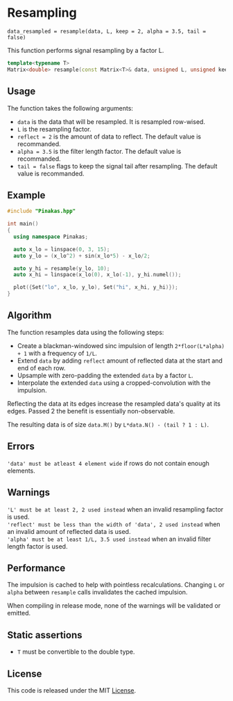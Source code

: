 # Resampling
```text
data_resampled = resample(data, L, keep = 2, alpha = 3.5, tail = false)
```

This function performs signal resampling by a factor L.

```cpp
template<typename T>
Matrix<double> resample(const Matrix<T>& data, unsigned L, unsigned keep=2, double alpha=3.5, const bool tail=false);
```

## Usage

The function takes the following arguments:

* `data` is the data that will be resampled. It is resampled row-wised.
* `L` is the resampling factor.
* `reflect = 2` is the amount of data to reflect. The default value is recommanded.
* `alpha = 3.5` is the filter length factor. The default value is recommanded.
* `tail = false` flags to keep the signal tail after resampling. The default value is recommanded.

## Example

```cpp
#include "Pinakas.hpp"

int main()
{
  using namespace Pinakas;

  auto x_lo = linspace(0, 3, 15);
  auto y_lo = (x_lo^2) + sin(x_lo*5) - x_lo/2;

  auto y_hi = resample(y_lo, 10);
  auto x_hi = linspace(x_lo(0), x_lo(-1), y_hi.numel());

  plot({Set("lo", x_lo, y_lo), Set("hi", x_hi, y_hi)});
}
```

## Algorithm

The function resamples data using the following steps:

* Create a blackman-windowed sinc impulsion of length `2*floor(L*alpha) + 1` with a frequency of `1/L`.
* Extend `data` by adding `reflect` amount of reflected data at the start and end of each row.
* Upsample with zero-padding the extended `data` by a factor `L`.
* Interpolate the extended `data` using a cropped-convolution with the impulsion.

Reflecting the data at its edges increase the resampled data's quality at its edges. Passed 2 the benefit is essentially non-observable.

The resulting data is of size `data.M()` by `L*data.N() - (tail ? 1 : L)`.

## Errors

`'data' must be atleast 4 element wide` if rows do not contain enough elements.

## Warnings

`'L' must be at least 2, 2 used instead` when an invalid resampling factor is used.<br>
`'reflect' must be less than the width of 'data', 2 used instead` when an invalid amount of reflected data is used.<br>
`'alpha' must be at least 1/L, 3.5 used instead` when an invalid filter length factor is used.<br>

## Performance

The impulsion is cached to help with pointless recalculations. Changing `L` or `alpha` between `resample` calls invalidates the cached impulsion.

When compiling in release mode, none of the warnings will be validated or emitted.

## Static assertions

* `T` must be convertible to the double type.

## License

This code is released under the MIT [License](../LICENSE).